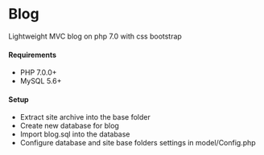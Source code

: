 # Blog
Lightweight MVC blog on php 7.0 with css bootstrap

#### Requirements
* PHP 7.0.0+
* MySQL 5.6+

#### Setup
* Extract site archive into the base folder
* Create new database for blog
* Import blog.sql into the database
* Configure database and site base folders settings in model/Config.php
